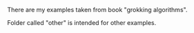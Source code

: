 There are my examples taken from book "grokking algorithms".

Folder called "other" is intended for other examples.